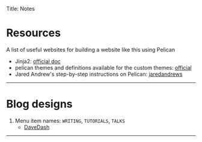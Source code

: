 Title: Notes

# Resources
A list of useful websites for building a website like this using Pelican  

   - Jinja2: [official doc](http://jinja.pocoo.org/docs/2.10/templates/#import)
   -  pelican themes and definitions available for the custom themes: 
    [official](http://docs.getpelican.com/en/3.6.3/themes.html)
   -  Jared Andrew's step-by-step instructions on Pelican: 
    [jaredandrews](https://jaredandrews.com/3-article-template.html)
---

# Blog designs
1. Menu item names: `WRITING`, `TUTORIALS`, `TALKS`
    - [DaveDash](http://davedash.com/)

---

